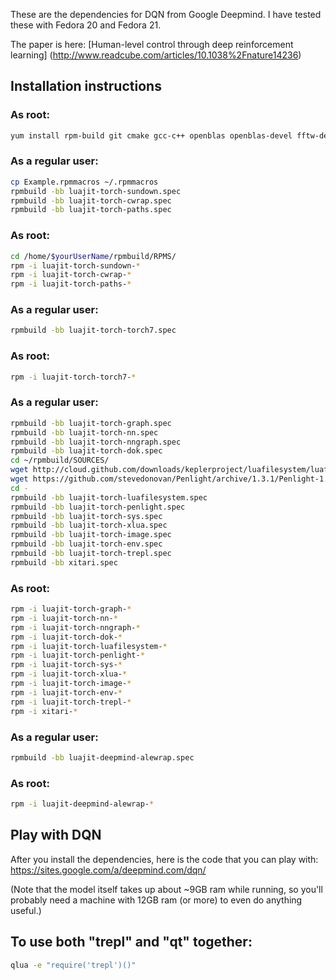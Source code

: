 


These are the dependencies for DQN from Google Deepmind.  I have tested these
with Fedora 20 and Fedora 21.  


The paper is here:
[Human-level control through deep reinforcement learning] (http://www.readcube.com/articles/10.1038%2Fnature14236)




## Installation instructions

### As root:

```bash
yum install rpm-build git cmake gcc-c++ openblas openblas-devel fftw-devel libjpeg-turbo-devel libpng-devel luajit luajit-devel wget

```

### As a regular user:
```bash
cp Example.rpmmacros ~/.rpmmacros
rpmbuild -bb luajit-torch-sundown.spec
rpmbuild -bb luajit-torch-cwrap.spec
rpmbuild -bb luajit-torch-paths.spec

```

### As root:
```bash
cd /home/$yourUserName/rpmbuild/RPMS/
rpm -i luajit-torch-sundown-*
rpm -i luajit-torch-cwrap-*
rpm -i luajit-torch-paths-*
```

### As a regular user:
```bash
rpmbuild -bb luajit-torch-torch7.spec
```

### As root:
```bash
rpm -i luajit-torch-torch7-*
```

### As a regular user:
```bash
rpmbuild -bb luajit-torch-graph.spec
rpmbuild -bb luajit-torch-nn.spec
rpmbuild -bb luajit-torch-nngraph.spec
rpmbuild -bb luajit-torch-dok.spec
cd ~/rpmbuild/SOURCES/
wget http://cloud.github.com/downloads/keplerproject/luafilesystem/luafilesystem-1.6.2.tar.gz
wget https://github.com/stevedonovan/Penlight/archive/1.3.1/Penlight-1.3.1.tar.gz
cd -
rpmbuild -bb luajit-torch-luafilesystem.spec
rpmbuild -bb luajit-torch-penlight.spec
rpmbuild -bb luajit-torch-sys.spec
rpmbuild -bb luajit-torch-xlua.spec
rpmbuild -bb luajit-torch-image.spec
rpmbuild -bb luajit-torch-env.spec
rpmbuild -bb luajit-torch-trepl.spec
rpmbuild -bb xitari.spec
```

### As root:
```bash
rpm -i luajit-torch-graph-*
rpm -i luajit-torch-nn-*
rpm -i luajit-torch-nngraph-*
rpm -i luajit-torch-dok-*
rpm -i luajit-torch-luafilesystem-*
rpm -i luajit-torch-penlight-*
rpm -i luajit-torch-sys-*
rpm -i luajit-torch-xlua-*
rpm -i luajit-torch-image-*
rpm -i luajit-torch-env-*
rpm -i luajit-torch-trepl-*
rpm -i xitari-*
```

### As a regular user:
```bash
rpmbuild -bb luajit-deepmind-alewrap.spec
```

### As root:
```bash
rpm -i luajit-deepmind-alewrap-*
```


## Play with DQN

After you install the dependencies, here is the code that you can play with:
https://sites.google.com/a/deepmind.com/dqn/

(Note that the model itself takes up about ~9GB ram while running, so you'll probably
need a machine with 12GB ram (or more) to even do anything useful.)


## To use both "trepl" and "qt" together:
```bash
qlua -e "require('trepl')()"
```


